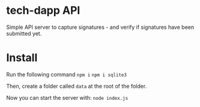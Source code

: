 # tech-dapp API

Simple API server to capture signatures - and verify if signatures have been submitted yet.

# Install

Run the following command
`npm i`
`npm i sqlite3`

Then, create a folder called `data` at the root of the folder.

Now you can start the server with:
`node index.js`
